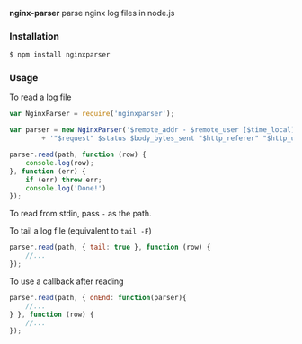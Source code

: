 **nginx-parser** parse nginx log files in node.js

### Installation

```bash
$ npm install nginxparser
```

### Usage

To read a log file

```javascript
var NginxParser = require('nginxparser');

var parser = new NginxParser('$remote_addr - $remote_user [$time_local] '
		+ '"$request" $status $body_bytes_sent "$http_referer" "$http_user_agent"');

parser.read(path, function (row) {
    console.log(row);
}, function (err) {
    if (err) throw err;
    console.log('Done!')
});
```

To read from stdin, pass `-` as the path.

To tail a log file (equivalent to `tail -F`)

```javascript
parser.read(path, { tail: true }, function (row) {
    //...
});
```


To use a callback after reading

```javascript
parser.read(path, { onEnd: function(parser){
    //...
} }, function (row) {
    //...
});
```
